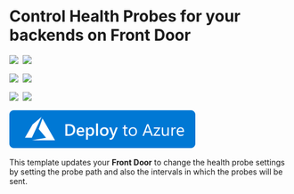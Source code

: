 # Control Health Probes for your backends on Front Door

<IMG SRC="https://azurequickstartsservice.blob.core.windows.net/badges/201-front-door-health-probes/PublicLastTestDate.svg" />&nbsp;
<IMG SRC="https://azurequickstartsservice.blob.core.windows.net/badges/201-front-door-health-probes/PublicDeployment.svg" />&nbsp;

<IMG SRC="https://azurequickstartsservice.blob.core.windows.net/badges/201-front-door-health-probes/FairfaxLastTestDate.svg" />&nbsp;
<IMG SRC="https://azurequickstartsservice.blob.core.windows.net/badges/201-front-door-health-probes/FairfaxDeployment.svg" />&nbsp;

<IMG SRC="https://azurequickstartsservice.blob.core.windows.net/badges/201-front-door-health-probes/BestPracticeResult.svg" />&nbsp;
<IMG SRC="https://azurequickstartsservice.blob.core.windows.net/badges/201-front-door-health-probes/CredScanResult.svg" />&nbsp;

<a href="https://portal.azure.com/#create/Microsoft.Template/uri/https%3A%2F%2Fraw.githubusercontent.com%2FAzure%2Fazure-quickstart-templates%2Fmaster%2F201-front-door-health-probes%2Fazuredeploy.json" target="_blank">
    <img src="https://raw.githubusercontent.com/Azure/azure-quickstart-templates/master/1-CONTRIBUTION-GUIDE/images/deploytoazure.svg?sanitize=true"/>
</a>

This template updates your **Front Door** to change the health probe settings by setting the probe path and also the intervals in which the probes will be sent.


